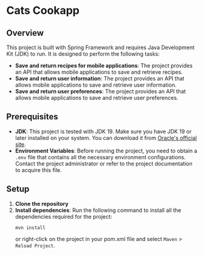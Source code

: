 # Cats Cookapp

## Overview
This project is built with Spring Framework and requires Java Development Kit (JDK) to run. It is designed to perform the following tasks:
- **Save and return recipes for mobile applications**: The project provides an API that allows mobile applications to save and retrieve recipes.
- **Save and return user information**: The project provides an API that allows mobile applications to save and retrieve user information.
- **Save and return user preferences**: The project provides an API that allows mobile applications to save and retrieve user preferences.

## Prerequisites
- **JDK**: This project is tested with JDK 19. Make sure you have JDK 19 or later installed on your system. You can download it from [Oracle's official site](https://www.oracle.com/java/technologies/javase-jdk11-downloads.html).
- **Environment Variables**: Before running the project, you need to obtain a `.env` file that contains all the necessary environment configurations. Contact the project administrator or refer to the project documentation to acquire this file.

## Setup
1. **Clone the repository**
2. **Install dependencies**: Run the following command to install all the dependencies required for the project:
    ```shell
    mvn install
    ```
   or right-click on the project in your pom.xml file and select `Maven` > `Reload Project`.
